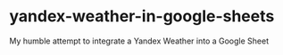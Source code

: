 # yandex-weather-in-google-sheets
My humble attempt to integrate a Yandex Weather into a Google Sheet
